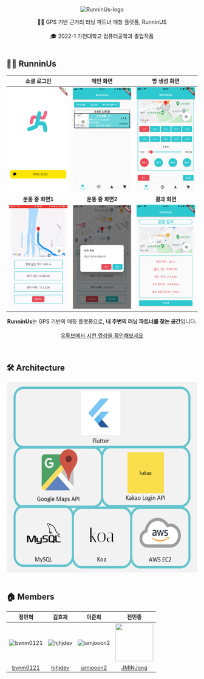 <p align="center">
    <img src="./RunninUs.png" alt="RunninUs-logo" width="340" height="340">
</p>

<div align="center">
  🏃‍♀️ GPS 기반 근거리 러닝 파트너 매칭 플랫폼, RunninUS <br>
<br>
  🎓 2022-1 가천대학교 컴퓨터공학과 졸업작품
</div>

<br/>

## 🏃‍♀️ RunninUs

|소셜 로그인|메인 화면|방 생성 화면|
|:-:|:-:|:-:|
|<img src=./release/로그인.png>|<img src=./release/메인화면.png>|<img src=./release/방생성.png>|
|<b>운동 중 화면1</b>|<b>운동 중 화면2</b>|<b>결과 화면</b>|
|<img src=./release/운동중1.png>|<img src=./release/운동중2.png>|<img src=./release/결과화면.png>|

<p align="center">
    <b>RunninUs</b>는 GPS 기반의 매칭 플랫폼으로,
    <b>내 주변의 러닝 파트너를 찾는 공간</b>입니다.<br><br>
    <a href=https://youtu.be/F81QH4JttuE>유튜브에서 시연 영상을 확인해보세요</a>
</p>
<br/>

## 🛠 Architecture

<div align = center>
<img src=./release/아키텍쳐.png width="500" height="500">
</div>

<br/>

## 🏠 Members

|정민혁|김효재|이준희|전민종|
|:-:|:-:|:--:|:-:|
|<img src="https://avatars.githubusercontent.com/u/81516330?v=4" alt="bvnm0121" width="100" height="100">|<img src="https://avatars.githubusercontent.com/u/17705694?v=4" alt="hjhjdev" width="100" height="100">|<img src="https://avatars.githubusercontent.com/u/73161212?v=4" alt="iamjooon2" width="100" height="100">|<img src="https://avatars.githubusercontent.com/u/89850605?v=4" width="100" height="100">|<img src="https://avatars.githubusercontent.com/u/56240505?v=4" alt="kevin" width="100" height="100">|
|[bvnm0121](https://github.com/bvnm0121)|[hjhjdev](https://github.com/hjhjdev)|[iamjooon2](https://github.com/bperhaps)|[JMINJong](https://github.com/jminjong)|
